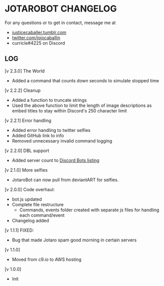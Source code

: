 JOTAROBOT CHANGELOG
===

For any questions or to get in contact, message me at

- [justicecaballer.tumblr.com](http://justicecaballer.tumblr.com)
- [twitter.com/jojocaballin](http://twitter.com/jojocaballin)
- curricle#4225 on Discord

LOG
---

[v 2.3.0]
The World

- Added a command that counts down seconds to simulate stopped time

[v 2.2.2]
Cleanup

- Added a function to truncate strings
- Used the above function to limit the length of image descriptions as embed titles to stay within Discord's 250 character limit

[v 2.2.1]
Error handling

- Added error handling to twitter selfies
- Added GitHub link to info
- Removed unnecessary invalid command logging

[v 2.2.0]
DBL support

- Added server count to [Discord Bots listing](https://discordbots.org/bot/521800145894113311)


[v 2.1.0]
More selfies

- JotaroBot can now pull from deviantART for selfies.

[v 2.0.0]
Code overhaul:

- bot.js updated
- Complete file restructure
  - Commands, events folder created with separate js files for handling each command/event
- Changelog added

[v 1.1.1]
FIXED:

- Bug that made Jotaro spam good morning in certain servers

[v 1.1.0]

- Moved from c9.io to AWS hosting

[v 1.0.0]

- Init